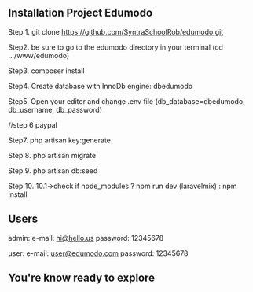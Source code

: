 Installation Project Edumodo 
--

Step 1. git clone https://github.com/SyntraSchoolRob/edumodo.git

Step2. be sure to go to the edumodo directory in your terminal (cd .../www/edumodo)

Step3. composer install

Step4. Create database with InnoDb engine: dbedumodo

Step5. Open your editor and change .env file  (db_database=dbedumodo, db_username, db_password)

//step 6 paypal

Step7. php artisan key:generate

Step 8. php artisan migrate

Step 9. php artisan db:seed

Step 10. 10.1->check if node_modules ?  npm run dev (laravelmix) : npm install 

Users
--
admin: 
e-mail: hi@hello.us
password: 12345678

user:
e-mail: user@edumodo.com
password: 12345678


You're know ready to explore 
--

